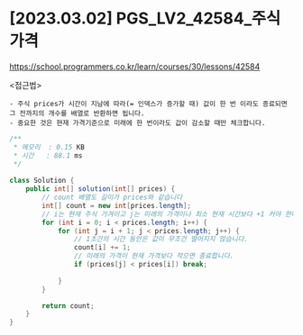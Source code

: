#   [2023.03.02] PGS_LV2_42584_주식가격
https://school.programmers.co.kr/learn/courses/30/lessons/42584

<접근법>

```
- 주식 prices가 시간이 지남에 따라(= 인덱스가 증가할 때) 값이 한 번 이라도 종료되면 그 전까지의 개수를 배열로 반환하면 됩니다.
- 중요한 것은 현재 가격기준으로 미래에 한 번이라도 값이 감소할 때만 체크합니다.
```



```java
/**
 * 메모리  : 0.15 KB
 * 시간   : 88.1 ms
 */
 
class Solution {
    public int[] solution(int[] prices) {
        // count 배열도 길이가 prices와 같습니다
        int[] count = new int[prices.length];
        // i는 현재 주식 가겨이고 j는 미래의 가격이나 최소 현재 시간보다 +1 커야 한다. (1초 기준)
        for (int i = 0; i < prices.length; i++) {
            for (int j = i + 1; j < prices.length; j++) {
                // 1초간의 시간 동안은 값이 무조건 떨어지지 않습니다.
                count[i] += 1;
                // 미래의 가격이 현재 가격보다 작으면 종료합니다.
                if (prices[j] < prices[i]) break;
                
            }
        }

        return count;
    }
}


```



